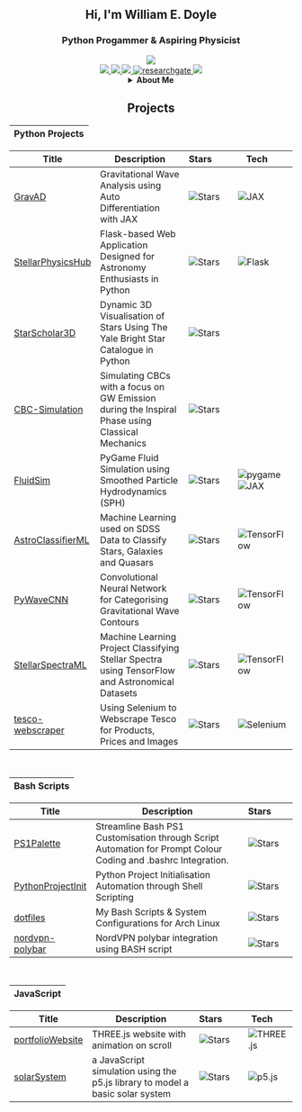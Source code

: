 <div align="center">

## Hi, I'm William E. Doyle
### Python Progammer & Aspiring Physicist

<a href="https://github.com/WDoyle123">
    <img src="https://github-stats-alpha.vercel.app/api?username=WDoyle123&cc=22272e&tc=0181FF&ic=fff&bc=0181FF">
</a>

<div align='center'>

<a href="https://www.williamdoyle.co.uk">
    <img src="https://img.shields.io/badge/Website-www.williamdoyle.co.uk-0181FF?style=flat">
</a>  

<a href="https://fuchsia-brandea-15.tiiny.site/">
    <img src="https://img.shields.io/badge/PDF-CV-0181FF?">
</a>  

<a href="https://www.linkedin.com/in/william-doyle-489750239/">
    <img src="https://img.shields.io/badge/-Linkedin-0181FF?style=flat-square&logo=linkedin">
</a>

<a href='https://www.researchgate.net/profile/William-Doyle-10' target="_blank">
    <img alt='researchgate' src='https://img.shields.io/badge/ResearchGate-100000?style=flat&logo=ResearchGate&logoColor=white&&color=0181FF'>
</a>

<a href="mailto:william.e.doyle.contact@gmail.com">
    <img src="https://img.shields.io/badge/-Email-0181FF?style=flat&logo=gmail&logoColor=white">
</a>

</div>
</div>

<div align="center">

<details>
<summary><b>About Me</b></summary>
<p>
I am an aspiring physicist with a Master's in Physics (MPhys) from the University of Portsmouth, where I developed a strong foundation in theoretical and applied physics. My academic journey has been marked by numerous projects where I utilised my analytical and problem-solving skills, often employing computational methods.
</p>
<p>
On GitHub, I showcase my proficiency in Python programming, which has been integral to my data analysis, simulation development, and problem-solving in physics. My repositories reflect my dedication to applying programming in scientific contexts, demonstrating both my technical skills and my enthusiasm for computational physics.
</p>
<p>
My passion for technology extends to exploring various Linux distributions, including Arch, Void, and Ubuntu. This interest has led me to tinker with both software and hardware, optimising performance and customising user experiences. Through these experiences, I have grown a deep appreciation for the open-source community and its collaborative spirit. My GitHub repositories also mirror this ethos, as I maintain my repositories to be open-source.
</p>
</details>

## Projects

<div align="left">
    
|Python Projects |
|-|

| Title | Description | Stars&nbsp;&nbsp;&nbsp;&nbsp;&nbsp;&nbsp;&nbsp; | Tech&nbsp;&nbsp;&nbsp;&nbsp;&nbsp; |
|-------|-------------|-------|-------|
| [GravAD](https://github.com/WDoyle123/GravAD) | Gravitational Wave Analysis using Auto Differentiation with JAX | ![Stars](https://img.shields.io/github/stars/WDoyle123/GravAD?color=%230181FF) | ![JAX](https://img.shields.io/badge/-JAX-black?style=flat-square&logo=JAX) |
| [StellarPhysicsHub](https://github.com/WDoyle123/StellarPhysicsHub) | Flask-based Web Application Designed for Astronomy Enthusiasts in Python | ![Stars](https://img.shields.io/github/stars/WDoyle123/StellarPhysicsHub?color=%230181FF) | ![Flask](https://img.shields.io/badge/-Flask-black?style=flat-square&logo=Flask) |
| [StarScholar3D](https://github.com/WDoyle123/StarScholar3D) | Dynamic 3D Visualisation of Stars Using The Yale Bright Star Catalogue in Python | ![Stars](https://img.shields.io/github/stars/WDoyle123/StarScholar3D?color=%230181FF) | 
| [CBC-Simulation](https://github.com/WDoyle123/CBC-Simulation) | Simulating CBCs with a focus on GW Emission during the Inspiral Phase using Classical Mechanics | ![Stars](https://img.shields.io/github/stars/WDoyle123/CBC-Simulation?color=%230181FF) | 
| [FluidSim](https://github.com/WDoyle123/FluidSim) |  PyGame Fluid Simulation using Smoothed Particle Hydrodynamics (SPH) | ![Stars](https://img.shields.io/github/stars/WDoyle123/FluidSim?color=%230181FF) | ![pygame](https://img.shields.io/badge/-pygame-black?style=flat-square&logo=pygame) ![JAX](https://img.shields.io/badge/-JAX-black?style=flat-square&logo=JAX)| 
| [AstroClassifierML](https://github.com/WDoyle123/AstroClassifierML) |  Machine Learning used on SDSS Data to Classify Stars, Galaxies and Quasars | ![Stars](https://img.shields.io/github/stars/WDoyle123/AstroClassifierML?color=%230181FF) | ![TensorFlow](https://img.shields.io/badge/-TensorFlow-black?style=flat-square&logo=TensorFlow) |
| [PyWaveCNN](https://github.com/WDoyle123/PyWaveCNN) | Convolutional Neural Network for Categorising Gravitational Wave Contours | ![Stars](https://img.shields.io/github/stars/WDoyle123/PyWaveCNN?color=%230181FF) | ![TensorFlow](https://img.shields.io/badge/-TensorFlow-black?style=flat-square&logo=TensorFlow) | 
| [StellarSpectraML](https://github.com/WDoyle123/StellarSpectraML) |Machine Learning Project Classifying Stellar Spectra using TensorFlow and Astronomical Datasets | ![Stars](https://img.shields.io/github/stars/WDoyle123/StellarSpectraML?color=%230181FF) | ![TensorFlow](https://img.shields.io/badge/-TensorFlow-black?style=flat-square&logo=TensorFlow) | 
| [tesco-webscraper](https://github.com/WDoyle123/tesco-webscraper) | Using Selenium to Webscrape Tesco for Products, Prices and Images | ![Stars](https://img.shields.io/github/stars/WDoyle123/tesco-webscraper?color=%230181FF) | ![Selenium](https://img.shields.io/badge/-Selenium-black?style=flat-square&logo=Selenium) | 

<br>

| Bash Scripts |
|-|

| Title | Description | Stars&nbsp;&nbsp;&nbsp;&nbsp;&nbsp;&nbsp;&nbsp; | 
|-------|-------------|-------|
| [PS1Palette](https://github.com/WDoyle123/PS1Palette) | Streamline Bash PS1 Customisation through Script Automation for Prompt Colour Coding and .bashrc Integration. | ![Stars](https://img.shields.io/github/stars/WDoyle123/PS1Palette?color=%230181FF) |
| [PythonProjectInit](https://github.com/WDoyle123/PythonProjectInit) | Python Project Initialisation Automation through Shell Scripting | ![Stars](https://img.shields.io/github/stars/WDoyle123/PythonProjectInit?color=%230181FF) |
| [dotfiles](https://github.com/wdoyle123/dotfiles) | My Bash Scripts & System Configurations for Arch Linux | ![Stars](https://img.shields.io/github/stars/wdoyle123/dotfiles?color=%230181FF) |
| [nordvpn-polybar](https://github.com/WDoyle123/nordvpn-polybar) | NordVPN polybar integration using BASH script | ![Stars](https://img.shields.io/github/stars/WDoyle123/nordvpn-polybar?color=%230181FF) |



<br>

| JavaScript |
|-|

| Title | Description | Stars&nbsp;&nbsp;&nbsp;&nbsp;&nbsp;&nbsp;&nbsp; | Tech&nbsp;&nbsp;&nbsp;&nbsp;&nbsp; |
|-------|-------------|-------|-------|
| [portfolioWebsite](https://github.com/WDoyle123/portfolioWebsite) |THREE.js website with animation on scroll | ![Stars](https://img.shields.io/github/stars/WDoyle123/portfolioWebsite?color=%230181FF) | ![THREE.js](https://img.shields.io/badge/-THREE.js-black?style=flat-square&logo=THREE.js) | 
| [solarSystem](https://github.com/WDoyle123/solarSystem) |a JavaScript simulation using the p5.js library to model a basic solar system | ![Stars](https://img.shields.io/github/stars/WDoyle123/solarSystem?color=%230181FF) | ![p5.js](https://img.shields.io/badge/-p5.js-black?style=flat-square&logo=p5.js) | 
